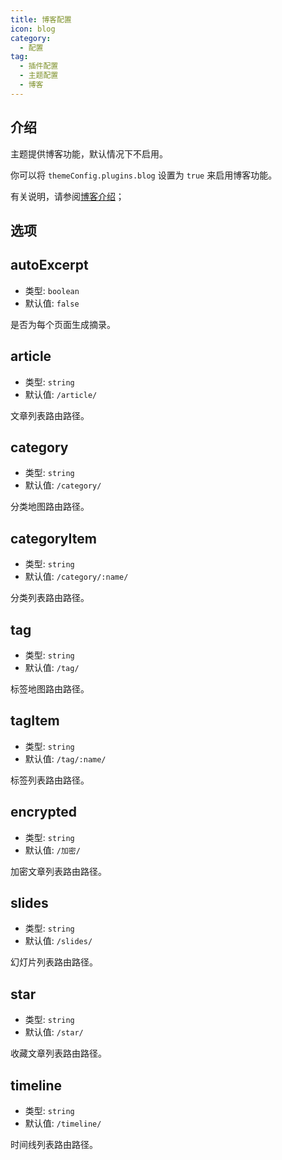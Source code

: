 ```yaml
---
title: 博客配置
icon: blog
category:
  - 配置
tag:
  - 插件配置
  - 主题配置
  - 博客
---
```


## 介绍

主题提供博客功能，默认情况下不启用。

你可以将 `themeConfig.plugins.blog` 设置为 `true` 来启用博客功能。

有关说明，请参阅[博客介绍](../../guide/blog/intro.md)；

## 选项

## autoExcerpt

- 类型: `boolean`
- 默认值: `false`

是否为每个页面生成摘录。

## article

- 类型: `string`
- 默认值: `/article/`

文章列表路由路径。

## category

- 类型: `string`
- 默认值: `/category/`

分类地图路由路径。

## categoryItem

- 类型: `string`
- 默认值: `/category/:name/`

分类列表路由路径。

## tag

- 类型: `string`
- 默认值: `/tag/`

标签地图路由路径。

## tagItem

- 类型: `string`
- 默认值: `/tag/:name/`

标签列表路由路径。

## encrypted

- 类型: `string`
- 默认值: `/加密/`

加密文章列表路由路径。

## slides

- 类型: `string`
- 默认值: `/slides/`

幻灯片列表路由路径。

## star

- 类型: `string`
- 默认值: `/star/`

收藏文章列表路由路径。

## timeline

- 类型: `string`
- 默认值: `/timeline/`

时间线列表路由路径。
